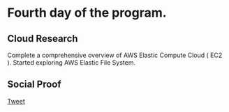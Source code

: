  <!--This is a template you can use for quick progress days. It removes a lot of the steps we encourage you to share in the longer template 000-DAY-ARTICLE-LONG-TEMPLATE.MD-->

# Fourth day of the program.

## Cloud Research

Complete a comprehensive overview of AWS Elastic Compute Cloud ( EC2 ). Started exploring AWS Elastic File System.

## Social Proof

[Tweet](https://twitter.com/syed2048/status/1309166262522703884)
